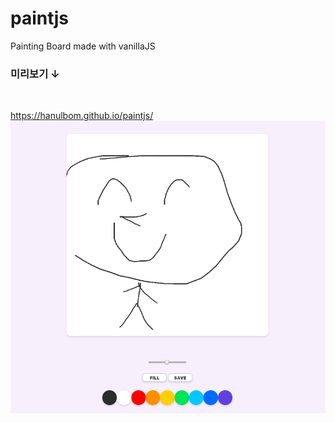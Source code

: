 # paintjs
Painting Board made with vanillaJS

### **미리보기 ↓**
<br>

<a href="https://hanulbom.github.io/paintjs/">https://hanulbom.github.io/paintjs/</a>
<img src="./images/1.png" width="600px">